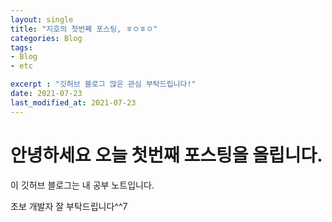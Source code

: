 ```yaml
---
layout: single
title: "지호의 첫번째 포스팅, ㅎㅇㅎㅇ"
categories: Blog
tags: 
- Blog
- etc

excerpt : "깃허브 블로그 많은 관심 부탁드립니다!"
date: 2021-07-23
last_modified_at: 2021-07-23
---
```


# 안녕하세요 오늘 첫번째 포스팅을 올립니다. 

이 깃허브 블로그는 내 공부 노트입니다.

초보 개발자 잘 부탁드립니다^^7
